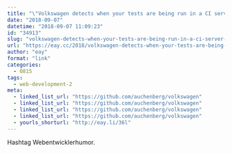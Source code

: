```yaml
---
title: "\"Volkswagen detects when your tests are being run in a CI server, and makes them pass.\""
date: "2018-09-07"
datetime: "2018-09-07 11:09:23"
id: "34913"
slug: "volkswagen-detects-when-your-tests-are-being-run-in-a-ci-server-and-makes-them-pass"
url: "https://eay.cc/2018/volkswagen-detects-when-your-tests-are-being-run-in-a-ci-server-and-makes-them-pass/"
author: "eay"
format: "link"
categories:
  - 0815
tags:
  - web-development-2
meta:
  - linked_list_url: "https://github.com/auchenberg/volkswagen"
  - linked_list_url: "https://github.com/auchenberg/volkswagen"
  - linked_list_url: "https://github.com/auchenberg/volkswagen"
  - linked_list_url: "https://github.com/auchenberg/volkswagen"
  - yourls_shorturl: "http://eay.li/36l"
---
```


Hashtag Webentwicklerhumor.
